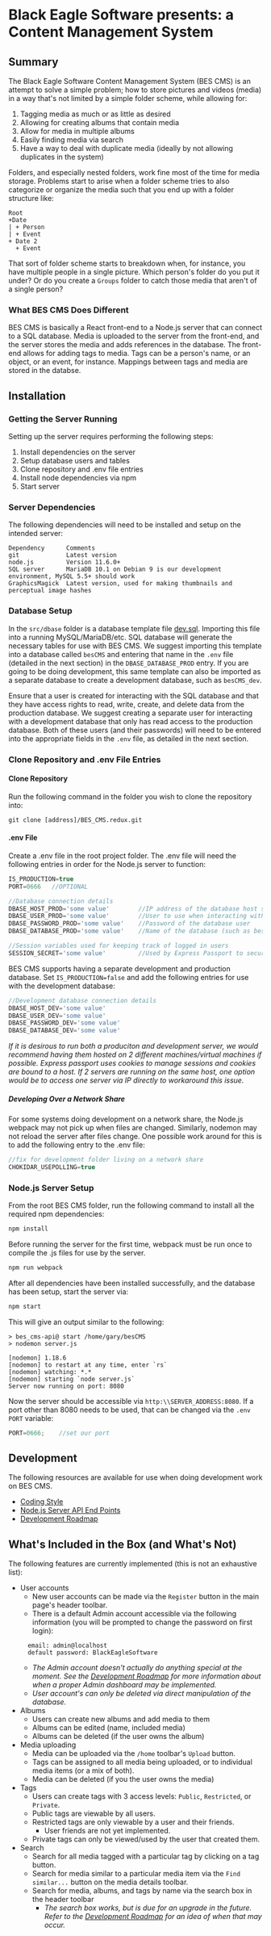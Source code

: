 # Black Eagle Software presents: a Content Management System

## Summary
The Black Eagle Software Content Management System (BES CMS) is an attempt to solve a simple problem; how to store pictures and videos (media) in a way that's not limited by a simple folder scheme, while allowing for:

1. Tagging media as much or as little as desired
2. Allowing for creating albums that contain media
3. Allow for media in multiple albums
4. Easily finding media via search
5. Have a way to deal with duplicate media (ideally by not allowing duplicates in the system)

Folders, and especially nested folders, work fine most of the time for media storage.  Problems start to arise when a folder scheme tries to also categorize or organize the media such that you end up with a folder structure like:
```
Root
+Date
| + Person
| + Event
+ Date 2
  + Event
```
That sort of folder scheme starts to breakdown when, for instance, you have multiple people in a single picture.  Which person's folder do you put it under? Or do you create a `Groups` folder to catch those media that aren't of a single person?

### What BES CMS Does Different
BES CMS is basically a React front-end to a Node.js server that can connect to a SQL database.  Media is uploaded to the server from the front-end, and the server stores the media and adds references in the database.  The front-end allows for adding tags to media.  Tags can be a person's name, or an object, or an event, for instance.  Mappings between tags and media are stored in the databse.

## Installation
### Getting the Server Running
Setting up the server requires performing the following steps:
1. Install dependencies on the server
2. Setup database users and tables
3. Clone repository and .env file entries
4. Install node dependencies via npm
5. Start server

### Server Dependencies
The following dependencies will need to be installed and setup on the intended server:
```
Dependency      Comments
git             Latest version
node.js         Version 11.6.0+
SQL server      MariaDB 10.1 on Debian 9 is our development environment, MySQL 5.5+ should work
GraphicsMagick  Latest version, used for making thumbnails and perceptual image hashes
```

### Database Setup
In the `src/dbase` folder is a database template file [dev.sql](src/dbase/dev.sql "dev.sql").  Importing this file into a running MySQL/MariaDB/etc. SQL database will generate the necessary tables for use with BES CMS.  We suggest importing this template into a database called `besCMS` and entering that name in the `.env` file (detailed in the next section) in the `DBASE_DATABASE_PROD` entry.  If you are going to be doing development, this same template can also be imported as a separate database to create a development database, such as `besCMS_dev`.  

Ensure that a user is created for interacting with the SQL database and that they have access rights to read, write, create, and delete data from the production database.  We suggest creating a separate user for interacting with a development database that only has read access to the production database.  Both of these users (and their passwords) will need to be entered into the appropriate fields in the `.env` file, as detailed in the next section.

### Clone Repository and .env File Entries
#### Clone Repository
Run the following command in the folder you wish to clone the repository into:
```
git clone [address]/BES_CMS.redux.git
```

#### .env File
Create a .env file in the root project folder.  The .env file will need the following entries in order for the Node.js server to function:
```javascript
IS_PRODUCTION=true
PORT=0666   //OPTIONAL

//Database connection details
DBASE_HOST_PROD='some value'        //IP address of the database host system
DBASE_USER_PROD='some value'        //User to use when interacting with the database
DBASE_PASSWORD_PROD='some value'    //Password of the database user
DBASE_DATABASE_PROD='some value'    //Name of the database (such as besCMS)

//Session variables used for keeping track of logged in users
SESSION_SECRET='some value'         //Used by Express Passport to secure session data 
```

BES CMS supports having a separate development and production database.  Set `IS_PRODUCTION=false` and add the following entries for use with the development database:
```javascript
//Development database connection details
DBASE_HOST_DEV='some value'
DBASE_USER_DEV='some value'
DBASE_PASSWORD_DEV='some value'
DBASE_DATABASE_DEV='some value'
```

*If it is desirous to run both a produciton and development server, we would recommend having them hosted on 2 different machines/virtual machines if possible.  Express passport uses cookies to manage sessions and cookies are bound to a host.  If 2 servers are running on the same host, one option would be to access one server via IP directly to workaround this issue.*
##### Developing Over a Network Share
For some systems doing development on a network share, the Node.js webpack may not pick up when files are changed.  Similarly, nodemon may not reload the server after files change.  One possible work around for this is to add the following entry to the .env file:
```javascript
//fix for development folder living on a network share
CHOKIDAR_USEPOLLING=true
```

### Node.js  Server Setup
From the root BES CMS folder, run the following command to install all the required npm dependencies:
```javascript
npm install
```
Before running the server for the first time, webpack must be run once to compile the .js files for use by the server.
```javascript
npm run webpack
```
After all dependencies have been installed successfully, and the database has been setup, start the server via:
```javascript
npm start
```
This will give an output similar to the following:
```
> bes_cms-api@ start /home/gary/besCMS
> nodemon server.js

[nodemon] 1.18.6
[nodemon] to restart at any time, enter `rs`
[nodemon] watching: *.*
[nodemon] starting `node server.js`
Server now running on port: 8080
```
Now the server should be accessible via `http:\\SERVER_ADDRESS:8080`.  If a port other than 8080 needs to be used, that can be changed via the `.env` `PORT` variable:
```javascript
PORT=0666;    //set our port
```

## Development
The following resources are available for use when doing development work on BES CMS.
* [Coding Style](CODING-STYLE.MD "CODING-STYLE.MD")
* [Node.js Server API End Points](API.md "API.md")
* [Development Roadmap](DEV-ROADMAP.md "DEV-ROADMAP.md")

## What's Included in the Box (and What's Not)
The following features are currently implemented (this is not an exhaustive list):
* User accounts
  * New user accounts can be made via the `Register` button in the main page's header toolbar.
  * There is a default Admin account accessible via the following information (you will be prompted to change the password on first login):
  ```
    email: admin@localhost
    default password: BlackEagleSoftware
  ```    
  * *The Admin account doesn't actually do anything special at the moment.  See the [Development Roadmap](DEV-ROADMAP.md "DEV-ROADMAP.md") for more information about when a proper Admin dashboard may be implemented.*
  * *User account's can only be deleted via direct manipulation of the database.*
* Albums
  * Users can create new albums and add media to them
  * Albums can be edited (name, included media)
  * Albums can be deleted (if the user owns the album)
* Media uploading
  * Media can be uploaded via the `/home` toolbar's `Upload` button.
  * Tags can be assigned to all media being uploaded, or to individual media items (or a mix of both).
  * Media can be deleted (if you the user owns the media)
* Tags
  * Users can create tags with 3 access levels: `Public`, `Restricted`, or `Private`.
  * Public tags are viewable by all users.
  * Restricted tags are only viewable by a user and their friends.
    * User friends are not yet implemented.
  * Private tags can only be viewed/used by the user that created them.
* Search
  * Search for all media tagged with a particular tag by clicking on a tag button.
  * Search for media similar to a particular media item via the `Find similar...` button on the media details toolbar.
  * Search for media, albums, and tags by name via the search box in the header toolbar
    * *The search box works, but is due for an upgrade in the future.  Refer to the [Development Roadmap](DEV-ROADMAP.md "DEV-ROADMAP.md") for an idea of when that may occur.*

